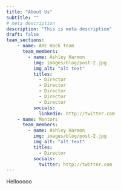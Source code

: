 ```yaml
---
title: "About Us"
subtitle: ""
# meta description
description: "This is meta description"
draft: false
team_sections:
    - name: AXE Hack team
      team_members:
        - name: Ashley Harmon
          img: images/blog/post-2.jpg
          img_alt: "alt text"
          titles:
            - Director
            - Director
            - Director
            - Director
            - Director
          socials:
            linkedin: http://twitter.com
    - name: Mentors
      team_members:
        - name: Ashley Harmon
          img: images/blog/post-2.jpg
          img_alt: "alt text"
          titles:
            - Director
          socials:
            twitter: http://twitter.com
---
```


Hellooooo
